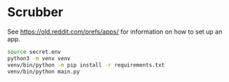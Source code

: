 # Scrubber

See https://old.reddit.com/prefs/apps/ for information on how to set up an app.

```bash
source secret.env
python3 -m venv venv
venv/bin/python -m pip install -r requirements.txt
venv/bin/python main.py
```

